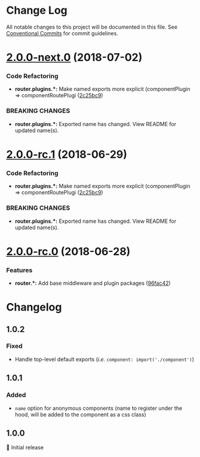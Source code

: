 # Change Log

All notable changes to this project will be documented in this file.
See [Conventional Commits](https://conventionalcommits.org) for commit guidelines.

<a name="2.0.0-next.0"></a>
# [2.0.0-next.0](https://github.com/Profiscience/knockout-contrib/compare/@profiscience/knockout-contrib-router-plugins-component@2.0.0-rc.0...@profiscience/knockout-contrib-router-plugins-component@2.0.0-next.0) (2018-07-02)


### Code Refactoring

* **router.plugins.*:** Make named exports more explicit (componentPlugin => componentRoutePlugi ([2c25bc9](https://github.com/Profiscience/knockout-contrib/commit/2c25bc9))


### BREAKING CHANGES

* **router.plugins.*:** Exported name has changed. View README for updated name(s).




<a name="2.0.0-rc.1"></a>

# [2.0.0-rc.1](https://github.com/Profiscience/knockout-contrib/compare/@profiscience/knockout-contrib-router-plugins-component@2.0.0-rc.0...@profiscience/knockout-contrib-router-plugins-component@2.0.0-rc.1) (2018-06-29)

### Code Refactoring

- **router.plugins.\*:** Make named exports more explicit (componentPlugin => componentRoutePlugi ([2c25bc9](https://github.com/Profiscience/knockout-contrib/commit/2c25bc9))

### BREAKING CHANGES

- **router.plugins.\*:** Exported name has changed. View README for updated name(s).

<a name="2.0.0-rc.0"></a>

# [2.0.0-rc.0](https://github.com/Profiscience/knockout-contrib/compare/@profiscience/knockout-contrib-router-plugins-component@1.0.1...@profiscience/knockout-contrib-router-plugins-component@2.0.0-rc.0) (2018-06-28)

### Features

- **router.\*:** Add base middleware and plugin packages ([96fac42](https://github.com/Profiscience/knockout-contrib/commit/96fac42))

# Changelog

## 1.0.2

### Fixed

- Handle top-level default exports (_i.e._ `component: import('./component')`)

## 1.0.1

### Added

- `name` option for anonymous components (name to register under the hood, will be added to the component as a css class)

## 1.0.0

:tada: Initial release
